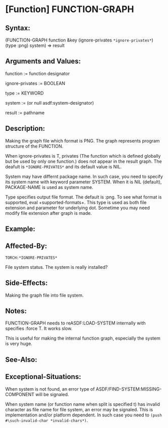 # [Function] FUNCTION-GRAPH

## Syntax:

(FUNCTION-GRAPH function &key (ignore-privates `*ignore-privates*`) (type :png) system) => result

## Arguments and Values:

function := function designator

ignore-privates := BOOLEAN

type := KEYWORD

system := (or null asdf:system-designator)

result := pathname

## Description:
Making the graph file which format is PNG.
The graph represents program structure of the FUNCTION.

When ignore-privates is T, privates (The function which is defined globally but be used by only one function.) does not appear in the result graph.
The deafult is `*IGNORE-PRIVATES*` and its default value is NIL.

System may have differnt package name.
In such case, you need to specify its system name with keyword parameter SYSTEM.
When it is NIL (default), PACKAGE-NAME is used as system name.

Type specifies output file format.
The default is :png.
To see what format is supported, eval +supported-formats+.
This type is used as both file extension and parameter for underlying dot.
Sometime you may need modify file extension after graph is made.

## Example:

## Affected-By:
`TORCH:*IGNORE-PRIVATES*`

File system status.
The system is really installed?

## Side-Effects:
Making the graph file into file system.

## Notes:
FUNCTION-GRAPH needs to reASDF:LOAD-SYSTEM internally with specifies :force T.
It works slow.

This is useful for making the internal function graph, especially the system is very huge.

## See-Also:

## Exceptional-Situations:
When system is not found, an error type of ASDF/FIND-SYSTEM:MISSING-COMPONENT will be signaled.

When system name (or function name when split is specified t) has invalid character as file name for file system, an error may be signaled.
This is implementation and/or platform dependent.
In such case you need to `(push #\such-invalid-char *invalid-chars*)`.

